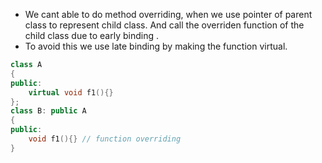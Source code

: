 - We cant able to do method overriding, when we use pointer of parent class to represent child class. And call the overriden function of the child class due to early binding .
- To avoid this we use late binding by making the function virtual.

```cpp
class A
{
public:
	virtual void f1(){}
};
class B: public A
{
public:
	void f1(){} // function overriding
}
```